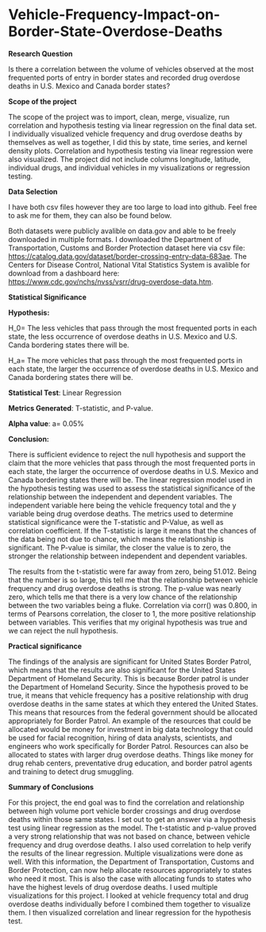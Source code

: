 # Vehicle-Frequency-Impact-on-Border-State-Overdose-Deaths


**Research Question**

Is there a correlation between the volume of vehicles observed at the most frequented ports of entry in border states and recorded drug overdose deaths in U.S. Mexico and Canada border states?


**Scope of the project**

  The scope of the project was to import, clean, merge, visualize, run correlation and hypothesis testing via linear regression on the final data set. I individually visualized vehicle frequency and drug overdose deaths by themselves as well as together, I did this by state, time series, and kernel density plots. Correlation and hypothesis testing via linear regression were also visualized. The project did not include columns longitude, latitude, individual drugs, and individual vehicles in my visualizations or regression testing.


**Data Selection**

I have both csv files however they are too large to load into github. Feel free to ask me for them, they can also be found below.

  Both datasets were publicly avalible on data.gov and able to be freely downloaded in multiple formats. I downloaded the Department of Transportation, Customs and Border Protection dataset here via csv file: https://catalog.data.gov/dataset/border-crossing-entry-data-683ae. The Centers for Disease Control, National Vital Statistics System is avalible for download from a dashboard here: https://www.cdc.gov/nchs/nvss/vsrr/drug-overdose-data.htm.


**Statistical Significance**

**Hypothesis:**

H_0= The less vehicles that pass through the most frequented ports in each state, the less occurrence of overdose deaths in U.S. Mexico and U.S. Canda bordering states there will be.
 
H_a= The more vehicles that pass through the most frequented ports in each state, the larger the occurrence of overdose deaths in U.S. Mexico and Canada bordering states there will be.

**Statistical Test**:
Linear Regression

**Metrics Generated**:
	T-statistic, and P-value.

**Alpha value**:
	a= 0.05% 

**Conclusion:**

There is sufficient evidence to reject the null hypothesis and support the claim that the more vehicles that pass through the most frequented ports in each state, the larger the occurrence of overdose deaths in U.S. Mexico and Canada bordering states there will be.				The linear regression model used in the hypothesis testing was used to assess the statistical significance of the relationship between the independent and dependent variables. The independent variable here being the vehicle frequency total and the y variable being drug overdose deaths. The metrics used to determine statistical significance were the T-statistic and P-Value, as well as correlation coefficient. If the T-statistic is large it means that the chances of the data being not due to chance, which means the relationship is significant. The P-value is similar, the closer the value is to zero, the stronger the relationship between independent and dependent variables. 
  
The results from the t-statistic were far away from zero, being 51.012. Being that the number is so large, this tell me that the relationship between vehicle frequency and drug overdose deaths is strong. The p-value was nearly zero, which tells me that there is a very low chance of the relationship between the two variables being a fluke. Correlation via corr() was 0.800, in terms of Pearsons correlation, the closer to 1, the more positive relationship between variables. This verifies that my original hypothesis was true and we can reject the null hypothesis.


**Practical significance**

  The findings of the analysis are significant for United States Border Patrol, which means that the results are also significant for the United States Department of Homeland Security. This is because Border patrol is under the Department of Homeland Security. Since the hypothesis proved to be true, it means that vehicle frequency has a positive relationship with drug overdose deaths in the same states at which they entered the United States. This means that resources from the federal government should be allocated appropriately for Border Patrol. An example of the resources that could be allocated would be money for investment in big data technology that could be used for facial recognition, hiring of data analysts, scientists, and engineers who work specifically for Border Patrol. Resources can also be allocated to states with larger drug overdose deaths. Things like money for drug rehab centers, preventative drug education, and border patrol agents and training to detect drug smuggling.

**Summary of Conclusions**

For this project, the end goal was to find the correlation and relationship between high volume port vehicle border crossings and drug overdose deaths within those same states. I set out to get an answer via a hypothesis test using linear regression as the model. The t-statistic and p-value proved a very strong relationship that was not based on chance, between vehicle frequency and drug overdose deaths. I also used correlation to help verify the results of the linear regression. Multiple visualizations were done as well. With this information, the Department of Transportation, Customs and Border Protection, can now help allocate resources appropriately to states who need it most. This is also the case with allocating funds to states who have the highest levels of drug overdose deaths. I used multiple visualizations for this project. I looked at vehicle frequency total and drug overdose deaths individually before I combined them together to visualize them. I then visualized correlation and linear regression for the hypothesis test. 
